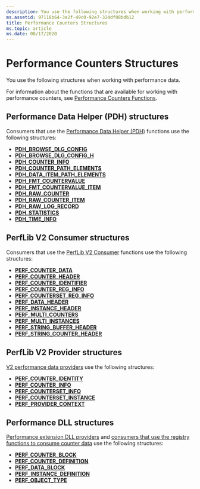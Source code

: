 ```yaml
---
description: You use the following structures when working with performance data.
ms.assetid: 97118b64-3a2f-49c0-92e7-324df08bdb12
title: Performance Counters Structures
ms.topic: article
ms.date: 08/17/2020
---
```


# Performance Counters Structures

You use the following structures when working with performance data.

For information about the functions that are available for working with performance counters, see [Performance Counters Functions](performance-counters-functions.md).

## Performance Data Helper (PDH) structures

Consumers that use the [Performance Data Helper (PDH)](using-the-pdh-functions-to-consume-counter-data.md) functions use the following structures:

- [**PDH\_BROWSE\_DLG\_CONFIG**](/windows/win32/api/pdh/ns-pdh-pdh_browse_dlg_config_a)
- [**PDH\_BROWSE\_DLG\_CONFIG\_H**](/windows/win32/api/pdh/ns-pdh-pdh_browse_dlg_config_ha)
- [**PDH\_COUNTER\_INFO**](/windows/desktop/api/Pdh/ns-pdh-pdh_counter_info_a)
- [**PDH\_COUNTER\_PATH\_ELEMENTS**](/windows/desktop/api/Pdh/ns-pdh-pdh_counter_path_elements_a)
- [**PDH\_DATA\_ITEM\_PATH\_ELEMENTS**](/windows/desktop/api/Pdh/ns-pdh-pdh_data_item_path_elements_a)
- [**PDH\_FMT\_COUNTERVALUE**](/windows/desktop/api/Pdh/ns-pdh-pdh_fmt_countervalue)
- [**PDH\_FMT\_COUNTERVALUE\_ITEM**](/windows/desktop/api/Pdh/ns-pdh-pdh_fmt_countervalue_item_a)
- [**PDH\_RAW\_COUNTER**](/windows/desktop/api/Pdh/ns-pdh-pdh_raw_counter)
- [**PDH\_RAW\_COUNTER\_ITEM**](/windows/desktop/api/Pdh/ns-pdh-pdh_raw_counter_item_a)
- [**PDH\_RAW\_LOG\_RECORD**](/windows/desktop/api/Pdh/ns-pdh-pdh_raw_log_record)
- [**PDH\_STATISTICS**](/windows/desktop/api/Pdh/ns-pdh-pdh_statistics)
- [**PDH\_TIME\_INFO**](/windows/desktop/api/Pdh/ns-pdh-pdh_time_info)

## PerfLib V2 Consumer structures

Consumers that use the [PerfLib V2 Consumer](using-the-perflib-functions-to-consume-counter-data.md) functions use the following structures:

- [**PERF\_COUNTER\_DATA**](/windows/desktop/api/Perflib/ns-perflib-perf_counter_data)
- [**PERF\_COUNTER\_HEADER**](/windows/desktop/api/Perflib/ns-perflib-perf_counter_header)
- [**PERF\_COUNTER\_IDENTIFIER**](/windows/desktop/api/Perflib/ns-perflib-perf_counter_identifier)
- [**PERF\_COUNTER\_REG\_INFO**](/windows/desktop/api/Perflib/ns-perflib-perf_counter_reg_info)
- [**PERF\_COUNTERSET\_REG\_INFO**](/windows/desktop/api/Perflib/ns-perflib-perf_counterset_reg_info)
- [**PERF\_DATA\_HEADER**](/windows/desktop/api/Perflib/ns-perflib-perf_data_header)
- [**PERF\_INSTANCE\_HEADER**](/windows/desktop/api/Perflib/ns-perflib-perf_instance_header)
- [**PERF\_MULTI\_COUNTERS**](/windows/desktop/api/Perflib/ns-perflib-perf_multi_counters)
- [**PERF\_MULTI\_INSTANCES**](/windows/desktop/api/Perflib/ns-perflib-perf_multi_instances)
- [**PERF\_STRING\_BUFFER\_HEADER**](/windows/win32/api/perflib/ns-perflib-perf_string_buffer_header)
- [**PERF\_STRING\_COUNTER\_HEADER**](/windows/win32/api/perflib/ns-perflib-perf_string_counter_header)

## PerfLib V2 Provider structures

[V2 performance data providers](providing-counter-data-using-version-2-0.md) use the following structures:

- [**PERF\_COUNTER\_IDENTITY**](/windows/desktop/api/Perflib/ns-perflib-perf_counter_identity)
- [**PERF\_COUNTER\_INFO**](/windows/desktop/api/Perflib/ns-perflib-perf_counter_info)
- [**PERF\_COUNTERSET\_INFO**](/windows/desktop/api/Perflib/ns-perflib-perf_counterset_info)
- [**PERF\_COUNTERSET\_INSTANCE**](/windows/desktop/api/Perflib/ns-perflib-perf_counterset_instance)
- [**PERF\_PROVIDER\_CONTEXT**](/windows/win32/api/perflib/ns-perflib-perf_provider_context)

## Performance DLL structures

[Performance extension DLL providers](providing-counter-data-using-a-performance-dll.md) and [consumers that use the registry functions to consume counter data](using-the-registry-functions-to-consume-counter-data.md) use the following structures:

- [**PERF\_COUNTER\_BLOCK**](/windows/desktop/api/Winperf/ns-winperf-perf_counter_block)
- [**PERF\_COUNTER\_DEFINITION**](/windows/desktop/api/Winperf/ns-winperf-perf_counter_definition)
- [**PERF\_DATA\_BLOCK**](/windows/desktop/api/Winperf/ns-winperf-perf_data_block)
- [**PERF\_INSTANCE\_DEFINITION**](/windows/desktop/api/Winperf/ns-winperf-perf_instance_definition)
- [**PERF\_OBJECT\_TYPE**](/windows/desktop/api/Winperf/ns-winperf-perf_object_type)
